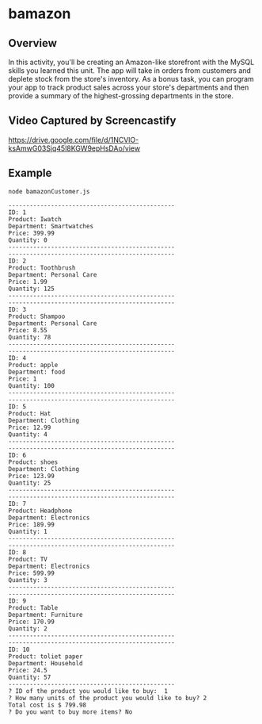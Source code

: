# bamazon


## Overview

In this activity, you'll be creating an Amazon-like storefront with the MySQL skills you learned this unit. The app will take in orders from customers and deplete stock from the store's inventory. As a bonus task, you can program your app to track product sales across your store's departments and then provide a summary of the highest-grossing departments in the store.




## Video Captured by Screencastify

https://drive.google.com/file/d/1NCVlO-ksAmwG03Sjq45l8KGW9epHsDAo/view



## Example 


```
node bamazonCustomer.js

-----------------------------------------------
ID: 1
Product: Iwatch
Department: Smartwatches
Price: 399.99
Quantity: 0
-----------------------------------------------
-----------------------------------------------
ID: 2
Product: Toothbrush
Department: Personal Care
Price: 1.99
Quantity: 125
-----------------------------------------------
-----------------------------------------------
ID: 3
Product: Shampoo
Department: Personal Care
Price: 8.55
Quantity: 78
-----------------------------------------------
-----------------------------------------------
ID: 4
Product: apple
Department: food
Price: 1
Quantity: 100
-----------------------------------------------
-----------------------------------------------
ID: 5
Product: Hat
Department: Clothing
Price: 12.99
Quantity: 4
-----------------------------------------------
-----------------------------------------------
ID: 6
Product: shoes
Department: Clothing
Price: 123.99
Quantity: 25
-----------------------------------------------
-----------------------------------------------
ID: 7
Product: Headphone
Department: Electronics
Price: 189.99
Quantity: 1
-----------------------------------------------
-----------------------------------------------
ID: 8
Product: TV
Department: Electronics
Price: 599.99
Quantity: 3
-----------------------------------------------
-----------------------------------------------
ID: 9
Product: Table
Department: Furniture
Price: 170.99
Quantity: 2
-----------------------------------------------
-----------------------------------------------
ID: 10
Product: toliet paper
Department: Household
Price: 24.5
Quantity: 57
-----------------------------------------------
? ID of the product you would like to buy:  1
? How many units of the product you would like to buy? 2
Total cost is $ 799.98
? Do you want to buy more items? No
```

